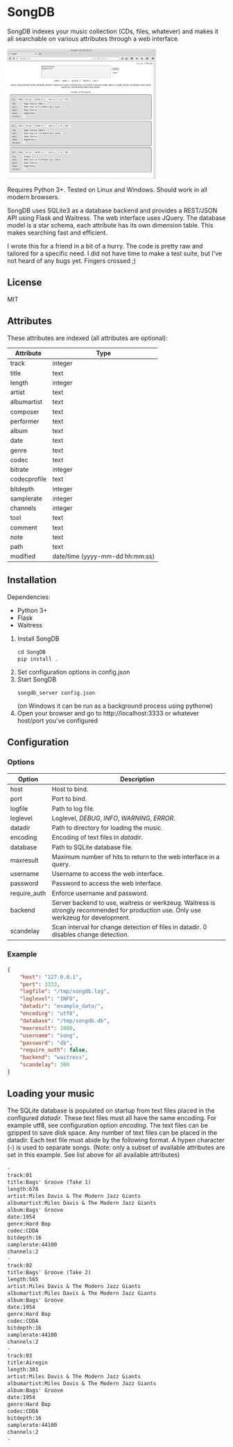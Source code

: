 # SongDB

SongDB indexes your music collection (CDs, files, whatever) and makes it all searchable on various attributes through a web interface.

[![songdb](songdb_mini.png?raw=true)](songdb.png?raw=true)

Requires Python 3+. Tested on Linux and Windows. Should work in all modern browsers.

SongDB uses SQLite3 as a database backend and provides a REST/JSON API using Flask and Waitress. The web interface uses JQuery. The database model is a star schema, each attribute has its own dimension table. This makes searching fast and efficient.

I wrote this for a friend in a bit of a hurry. The code is pretty raw and tailored for a specific need. I did not have time to make a test suite, but I've not heard of any bugs yet. Fingers crossed ;)

## License

MIT

## Attributes

These attributes are indexed (all attributes are optional):

| Attribute    | Type                            |
|--------------|---------------------------------|
| track        | integer                         |
| title        | text                            |
| length       | integer                         |
| artist       | text                            |
| albumartist  | text                            |
| composer     | text                            |
| performer    | text                            |
| album        | text                            |
| date         | text                            |
| genre        | text                            |
| codec        | text                            |
| bitrate      | integer                         |
| codecprofile | text                            |
| bitdepth     | integer                         |
| samplerate   | integer                         |
| channels     | integer                         |
| tool         | text                            |
| comment      | text                            |
| note         | text                            |
| path         | text                            |
| modified     | date/time (yyyy-mm-dd hh:mm:ss) |

## Installation

Dependencies:
* Python 3+
* Flask
* Waitress


1. Install SongDB
    ```
    cd SongDB
    pip install .
    ```
3. Set configuration options in config.json
4. Start SongDB
    ```
    songdb_server config.json
    ```
    (on Windows it can be run as a background process using pythonw)
5. Open your browser and go to http://localhost:3333 or whatever host/port you've configured

## Configuration

### Options

| Option       | Description                                                                                                                          |
|--------------|--------------------------------------------------------------------------------------------------------------------------------------|
| host         | Host to bind.                                                                                                                        |
| port         | Port to bind.                                                                                                                        |
| logfile      | Path to log file.                                                                                                                    |
| loglevel     | Loglevel, _DEBUG_, _INFO_, _WARNING_, _ERROR_.                                                                                       |
| datadir      | Path to directory for loading the music.                                                                                             |
| encoding     | Encoding of text files in _datadir_.                                                                                                 |
| database     | Path to SQLite database file.                                                                                                        |
| maxresult    | Maximum number of hits to return to the web interface in a query.                                                                    |
| username     | Username to access the web interface.                                                                                                |
| password     | Password to access the web interface.                                                                                                |
| require_auth | Enforce username and password.                                                                                                       |
| backend      | Server backend to use, waitress or werkzeug. Waitress is strongly recommended for production use. Only use werkzeug for development. |
| scandelay    | Scan interval for change detection of files in datadir. 0 disables change detection.                                                 |

### Example
```json
{
    "host": "127.0.0.1",
    "port": 3333,
    "logfile": "/tmp/songdb.log",
    "loglevel": "INFO",
    "datadir": "example_data/",
    "encoding": "utf8",
    "database": "/tmp/songdb.db",
    "maxresult": 1000,
    "username": "song",
    "password": "db",
    "require_auth": false,
    "backend": "waitress",
    "scandelay": 300
}
```

## Loading your music

The SQLite database is populated on startup from text files placed in the configured _datadir_. These text files must all have the same encoding. For example utf8, see configuration option _encoding_. The text files can be gzipped to save disk space.
Any number of text files can be placed in the datadir. Each text file must abide by the following format. A hypen character (-) is used to separate songs.
(Note: only a subset of available attributes are set in this example. See list above for all available attributes)
```
-
track:01
title:Bags' Groove (Take 1)
length:678
artist:Miles Davis & The Modern Jazz Giants
albumartist:Miles Davis & The Modern Jazz Giants
album:Bags' Groove
date:1954
genre:Hard Bop
codec:CDDA
bitdepth:16
samplerate:44100
channels:2
-
track:02
title:Bags' Groove (Take 2)
length:565
artist:Miles Davis & The Modern Jazz Giants
albumartist:Miles Davis & The Modern Jazz Giants
album:Bags' Groove
date:1954
genre:Hard Bop
codec:CDDA
bitdepth:16
samplerate:44100
channels:2
-
track:03
title:Airegin
length:301
artist:Miles Davis & The Modern Jazz Giants
albumartist:Miles Davis & The Modern Jazz Giants
album:Bags' Groove
date:1954
genre:Hard Bop
codec:CDDA
bitdepth:16
samplerate:44100
channels:2
-
```

